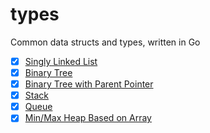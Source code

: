 # types

Common data structs and types, written in Go

- [x] [Singly Linked List](https://github.com/MrHuxu/types/blob/master/singly_linked_list.go)
- [x] [Binary Tree](https://github.com/MrHuxu/types/blob/master/binary_tree.go)
- [x] [Binary Tree with Parent Pointer](https://github.com/MrHuxu/types/blob/master/binary_tree_with_parent_pointer.go)
- [x] [Stack](https://github.com/MrHuxu/types/blob/master/stack.go)
- [x] [Queue](https://github.com/MrHuxu/types/blob/master/queue.go)
- [x] [Min/Max Heap Based on Array](https://github.com/MrHuxu/types/blob/master/heap.go)
